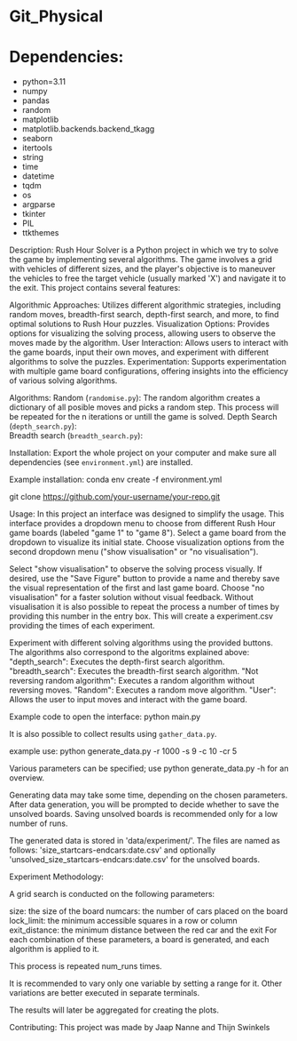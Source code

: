 # Git_Physical

# Dependencies:
  - python=3.11
  - numpy
  - pandas
  - random
  - matplotlib
  - matplotlib.backends.backend_tkagg
  - seaborn
  - itertools
  - string
  - time
  - datetime
  - tqdm
  - os
  - argparse
  - tkinter
  - PIL
  - ttkthemes


Description:
Rush Hour Solver is a Python project in which we try to solve the game by implementing several algorithms. The game involves a grid with vehicles of different sizes, and the player's objective is to maneuver the vehicles to free the target vehicle (usually marked 'X') and navigate it to the exit. This project contains several features:

Algorithmic Approaches:                 Utilizes different algorithmic strategies, including random moves, breadth-first search, depth-first    search, and more, to find optimal solutions to Rush Hour puzzles.
Visualization Options:                  Provides options for visualizing the solving process, allowing users to observe the moves made by the algorithm.
User Interaction:                       Allows users to interact with the game boards, input their own moves, and experiment with different algorithms to solve the puzzles.
Experimentation:                        Supports experimentation with multiple game board configurations, offering insights into the efficiency of various solving algorithms.

Algorithms:
Random (`randomise.py`):                The random algorithm creates a dictionary of all posible moves and picks a random step. This process will be repeated for the n iterations or untill the game is   solved.
Depth Search (`depth_search.py`):   
Breadth search (`breadth_search.py`):   

Installation:
Export the whole project on your computer and make sure all dependencies (see `environment.yml`) are installed.

Example installation:
conda env create -f environment.yml

git clone https://github.com/your-username/your-repo.git


Usage:
In this project an interface was designed to simplify the usage. This interface provides a dropdown menu to choose from different Rush Hour game boards (labeled "game 1" to "game 8"). Select a game board from the dropdown to visualize its initial state. Choose visualization options from the second dropdown menu ("show visualisation" or "no visualisation"). 

Select "show visualisation" to observe the solving process visually. If desired, use the "Save Figure" button to provide a name and thereby save the visual representation of the first and last game board.
Choose "no visualisation" for a faster solution without visual feedback. Without visualisation it is also possible to repeat the process a number of times by providing this number in the entry box. This will create a experiment.csv providing the times of each experiment.

Experiment with different solving algorithms using the provided buttons. The algorithms also correspond to the algoritms explained above:
"depth_search":                         Executes the depth-first search algorithm.
"breadth_search":                       Executes the breadth-first search algorithm.
"Not reversing random algorithm":       Executes a random algorithm without reversing moves.
"Random":                               Executes a random move algorithm.
"User":                                 Allows the user to input moves and interact with the game board.

Example code to open the interface:
python main.py

It is also possible to collect results using `gather_data.py`.

example use:
python generate_data.py -r 1000 -s 9 -c 10 -cr 5

Various parameters can be specified; use python generate_data.py -h for an overview.

Generating data may take some time, depending on the chosen parameters.
After data generation, you will be prompted to decide whether to save the unsolved boards.
Saving unsolved boards is recommended only for a low number of runs.

The generated data is stored in 'data/experiment/'. The files are named as follows:
'size_startcars-endcars:date.csv' and optionally 'unsolved_size_startcars-endcars:date.csv' for the unsolved boards.

Experiment Methodology:

A grid search is conducted on the following parameters:

size: the size of the board
numcars: the number of cars placed on the board
lock_limit: the minimum accessible squares in a row or column
exit_distance: the minimum distance between the red car and the exit
For each combination of these parameters, a board is generated, and each algorithm is applied to it.

This process is repeated num_runs times.

It is recommended to vary only one variable by setting a range for it.
Other variations are better executed in separate terminals.

The results will later be aggregated for creating the plots.

Contributing:
This project was made by Jaap Nanne and Thijn Swinkels

